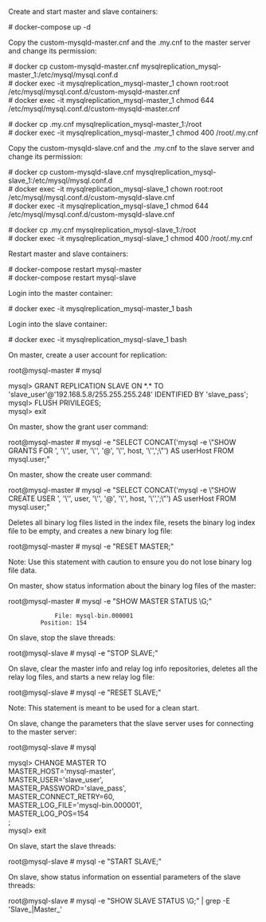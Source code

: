 Create and start master and slave containers:

\# docker-compose up -d

Copy the custom-mysqld-master.cnf and the .my.cnf to the master server and change its permission:

\# docker cp custom-mysqld-master.cnf mysqlreplication_mysql-master_1:/etc/mysql/mysql.conf.d<br>
\# docker exec -it mysqlreplication_mysql-master_1 chown root:root /etc/mysql/mysql.conf.d/custom-mysqld-master.cnf<br>
\# docker exec -it mysqlreplication_mysql-master_1 chmod 644 /etc/mysql/mysql.conf.d/custom-mysqld-master.cnf<br>

\# docker cp .my.cnf mysqlreplication_mysql-master_1:/root<br>
\# docker exec -it mysqlreplication_mysql-master_1 chmod 400 /root/.my.cnf<br>

Copy the custom-mysqld-slave.cnf and the .my.cnf to the slave server and change its permission:

\# docker cp custom-mysqld-slave.cnf mysqlreplication_mysql-slave_1:/etc/mysql/mysql.conf.d<br>
\# docker exec -it mysqlreplication_mysql-slave_1 chown root:root /etc/mysql/mysql.conf.d/custom-mysqld-slave.cnf<br>
\# docker exec -it mysqlreplication_mysql-slave_1 chmod 644 /etc/mysql/mysql.conf.d/custom-mysqld-slave.cnf<br>

\# docker cp .my.cnf mysqlreplication_mysql-slave_1:/root<br>
\# docker exec -it mysqlreplication_mysql-slave_1 chmod 400 /root/.my.cnf<br>

Restart master and slave containers:

\# docker-compose restart mysql-master<br>
\# docker-compose restart mysql-slave<br>

Login into the master container:

\# docker exec -it mysqlreplication_mysql-master_1 bash

Login into the slave container:

\# docker exec -it mysqlreplication_mysql-slave_1 bash

On master, create a user account for replication:

root@mysql-master # mysql

mysql> GRANT REPLICATION SLAVE ON \*.\* TO 'slave_user'@'192.168.5.8/255.255.255.248' IDENTIFIED BY 'slave_pass';<br>
mysql> FLUSH PRIVILEGES;<br>
mysql> exit<br>

On master, show the grant user command:

root@mysql-master # mysql -e "SELECT CONCAT('mysql -e \\"SHOW GRANTS FOR ', '\\'', user, '\\'', '@', '\\'', host, '\\'',';\\"') AS userHost FROM mysql.user;"

On master, show the create user command:

root@mysql-master # mysql -e "SELECT CONCAT('mysql -e \\"SHOW CREATE USER ', '\\'', user, '\\'', '@', '\\'', host, '\\'',';\\"') AS userHost FROM mysql.user;"

Deletes all binary log files listed in the index file, resets the binary log index file to be empty, and creates a new binary log file:

root@mysql-master # mysql -e "RESET MASTER;"

Note: Use this statement with caution to ensure you do not lose binary log file data.

On master, show status information about the binary log files of the master:

root@mysql-master # mysql -e "SHOW MASTER STATUS \\G;"
```
             File: mysql-bin.000001
         Position: 154
```

On slave, stop the slave threads:

root@mysql-slave # mysql -e "STOP SLAVE;"

On slave, clear the master info and relay log info repositories, deletes all the relay log files, and starts a new relay log file:

root@mysql-slave # mysql -e "RESET SLAVE;"

Note: This statement is meant to be used for a clean start.

On slave, change the parameters that the slave server uses for connecting to the master server:

root@mysql-slave # mysql

mysql> CHANGE MASTER TO<br>
MASTER_HOST='mysql-master',<br>
MASTER_USER='slave_user',<br>
MASTER_PASSWORD='slave_pass',<br>
MASTER_CONNECT_RETRY=60,<br>
MASTER_LOG_FILE='mysql-bin.000001',<br>
MASTER_LOG_POS=154<br>
;<br>
mysql> exit<br>

On slave, start the slave threads:

root@mysql-slave # mysql -e "START SLAVE;"

On slave, show status information on essential parameters of the slave threads:

root@mysql-slave # mysql -e "SHOW SLAVE STATUS \\G;" | grep -E 'Slave_|Master_'



